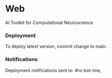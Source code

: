 # Web
AI Toolkit for Computational Neuroscience

### Deployment
To deploy latest version, commit change to main.

### Notifications
Deployment notifications sent to: #ro-bot-ime,